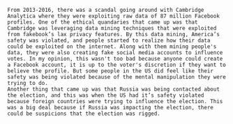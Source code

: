     From 2013-2016, there was a scandal going around with Cambridge Analytica where they were exploiting raw data of 87 million Facebook profiles. One of the ethical quandaries that came up was that Cambridge was leveraging data mining techniques that were exploited from fakebook’s lax privacy features. By this data mining, America’s safety was violated, and people started to realize how their data could be exploited on the internet. Along with them mining people's data, they were also creating fake social media accounts to influence votes. In my opinion, this wasn't too bad because anyone could create a Facebook account, it is up to the voter's discretion if they want to believe the profile. But some people in the US did feel like their safety was being violated because of the mental manipulation they were trying to do. 
    Another thing that came up was that Russia was being contacted about the election, and this was when the US had it’s safety violated because foreign countries were trying to influence the election. This was a big deal because if Russia was impacting the election, there could be suspicions that the election was rigged. 
